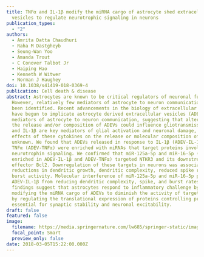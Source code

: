 ```yaml
---
title: TNFα and IL-1β modify the miRNA cargo of astrocyte shed extracellular
  vesicles to regulate neurotrophic signaling in neurons
publication_types:
  - "2"
authors:
  - Amrita Datta Chaudhuri
  - Raha M Dastgheyb
  - Seung-Wan Yoo
  - Amanda Trout
  - C Conover Talbot Jr
  - Haiping Hao
  - Kenneth W Witwer
  - Norman J Haughey
doi: 10.1038/s41419-018-0369-4
publication: Cell death & disease
abstract: Astrocytes are known to be critical regulators of neuronal function.
  However, relatively few mediators of astrocyte to neuron communication have
  been identified. Recent advancements in the biology of extracellular vesicles
  have begun to implicate astrocyte derived extracellular vesicles (ADEV) as
  mediators of astrocyte to neuron communication, suggesting that alterations in
  the release and/or composition of ADEVs could influence gliotransmission. TNFα
  and IL-1β are key mediators of glial activation and neuronal damage, but the
  effects of these cytokines on the release or molecular composition of ADEVs is
  unknown. We found that ADEVs released in response to IL-1β (ADEV-IL-1β) and
  TNFα (ADEV-TNFα) were enriched with miRNAs that target proteins involved in
  neurotrophin signaling. We confirmed that miR-125a-5p and miR-16-5p (both
  enriched in ADEV-IL-1β and ADEV-TNFα) targeted NTKR3 and its downstream
  effector Bcl2. Downregulation of these targets in neurons was associated with
  reductions in dendritic growth, dendritic complexity, reduced spike rates, and
  burst activity. Molecular interference of miR-125a-5p and miR-16-5p prevented
  ADEV-IL-1β from reducing dendritic complexity, spike, and burst rates. These
  findings suggest that astrocytes respond to inflammatory challenge by
  modifying the miRNA cargo of ADEVs to diminish the activity of target neurons
  by regulating the translational expression of proteins controlling programs
  essential for synaptic stability and neuronal excitability.
draft: false
featured: false
image:
  filename: https://media.springernature.com/lw685/springer-static/image/art%3A10.1038%2Fs41419-018-0369-4/MediaObjects/41419_2018_369_Fig8_HTML.jpg?as=webp
  focal_point: Smart
  preview_only: false
date: 2018-03-05T15:22:00.000Z
---
```

